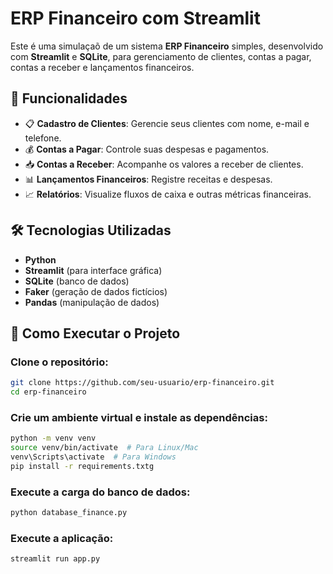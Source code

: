 # ERP Financeiro com Streamlit

Este é uma simulaçaõ de um sistema **ERP Financeiro** simples, desenvolvido com **Streamlit** e **SQLite**, para gerenciamento de clientes, contas a pagar, contas a receber e lançamentos financeiros.

## 📌 Funcionalidades
- 📋 **Cadastro de Clientes**: Gerencie seus clientes com nome, e-mail e telefone.
- 💰 **Contas a Pagar**: Controle suas despesas e pagamentos.
- 📥 **Contas a Receber**: Acompanhe os valores a receber de clientes.
- 📊 **Lançamentos Financeiros**: Registre receitas e despesas.
- 📈 **Relatórios**: Visualize fluxos de caixa e outras métricas financeiras.

## 🛠️ Tecnologias Utilizadas
- **Python**
- **Streamlit** (para interface gráfica)
- **SQLite** (banco de dados)
- **Faker** (geração de dados fictícios)
- **Pandas** (manipulação de dados)

## 🚀 Como Executar o Projeto

###  Clone o repositório:
```bash
git clone https://github.com/seu-usuario/erp-financeiro.git
cd erp-financeiro
```

###  Crie um ambiente virtual e instale as dependências:
```bash
python -m venv venv
source venv/bin/activate  # Para Linux/Mac
venv\Scripts\activate  # Para Windows
pip install -r requirements.txtg
```

###  Execute a carga do banco de dados:
```bash
python database_finance.py
```


### Execute a aplicação:
```bash
streamlit run app.py
```